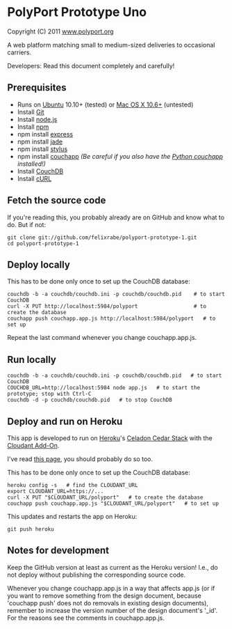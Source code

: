 PolyPort Prototype Uno
======================

Copyright (C) 2011  www.polyport.org

A web platform matching small to medium-sized deliveries to occasional carriers.

Developers: Read this document completely and carefully!


Prerequisites
-------------

* Runs on [Ubuntu](http://www.ubuntu.com/) 10.10+ (tested) or [Mac OS X 10.6+](http://www.apple.com/) (untested)
* Install [Git](http://git-scm.com/)
* Install [node.js](http://nodejs.org/)
* Install [npm](http://npmjs.org/)
* npm install [express](http://expressjs.com/)
* npm install [jade](http://jade-lang.com/)
* npm install [stylus](http://learnboost.github.com/stylus/)
* npm install [couchapp](https://github.com/mikeal/node.couchapp.js)
  _(Be careful if you also have the [Python couchapp](https://github.com/couchapp/couchapp) installed!)_
* Install [CouchDB](http://couchdb.apache.org/)
* Install [cURL](http://curl.haxx.se/)


Fetch the source code
---------------------

If you're reading this, you probably already are on GitHub and know what to do.
But if not:

    git clone git://github.com/felixrabe/polyport-prototype-1.git
    cd polyport-prototype-1


Deploy locally
--------------

This has to be done only once to set up the CouchDB database:

    couchdb -b -a couchdb/couchdb.ini -p couchdb/couchdb.pid    # to start CouchDB
    curl -X PUT http://localhost:5984/polyport                  # to create the database
    couchapp push couchapp.app.js http://localhost:5984/polyport   # to set up

Repeat the last command whenever you change couchapp.app.js.


Run locally
-----------

    couchdb -b -a couchdb/couchdb.ini -p couchdb/couchdb.pid   # to start CouchDB
    COUCHDB_URL=http://localhost:5984 node app.js   # to start the prototype; stop with Ctrl-C
    couchdb -d -p couchdb/couchdb.pid   # to stop CouchDB


Deploy and run on Heroku
------------------------

This app is developed to run on [Heroku](http://www.heroku.com/)'s
[Celadon Cedar Stack](http://devcenter.heroku.com/articles/cedar) with the
[Cloudant Add-On](http://addons.heroku.com/cloudant).

I've read [this page](http://devcenter.heroku.com/articles/node-js), you should probably do so too.

This has to be done only once to set up the CouchDB database:

    heroku config -s   # find the CLOUDANT_URL
    export CLOUDANT_URL=https://...
    curl -X PUT "$CLOUDANT_URL/polyport"   # to create the database
    couchapp push couchapp.app.js "$CLOUDANT_URL/polyport"   # to set up

This updates and restarts the app on Heroku:

    git push heroku


Notes for development
---------------------

Keep the GitHub version at least as current as the Heroku version!  I.e., do not
deploy without publishing the corresponding source code.

Whenever you change couchapp.app.js in a way that affects app.js (or if you want
to remove something from the design document, because 'couchapp push' does not
do removals in existing design documents), remember to increase the version
number of the design document's '_id'.  For the reasons see the comments in
couchapp.app.js.
